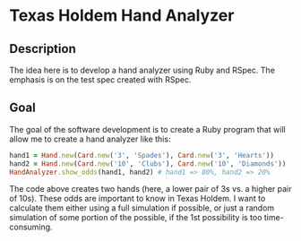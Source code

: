 # Texas Holdem Hand Analyzer

## Description
The idea here is to develop a hand analyzer using Ruby and RSpec. The emphasis is on the test spec created with RSpec.

## Goal
The goal of the software development is to create a Ruby program that will allow me to create a hand analyzer like this:

```ruby
hand1 = Hand.new(Card.new('3', 'Spades'), Card.new('3', 'Hearts'))
hand2 = Hand.new(Card.new('10', 'Clubs'), Card.new('10', 'Diamonds'))
HandAnalyzer.show_odds(hand1, hand2) # hand1 => 80%, hand2 => 20%
```

The code above creates two hands (here, a lower pair of 3s vs. a higher pair of 10s). These odds are important to know in Texas Holdem. I want to calculate them either using a full simulation if possible, or just a random simulation of some portion of the possible, if the 1st possibility is too time-consuming.
